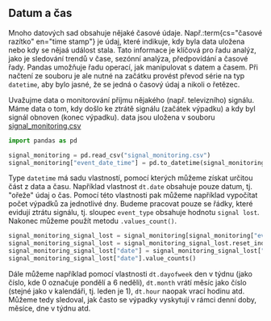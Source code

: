 ## Datum a čas

Mnoho datových sad obsahuje nějaké časové údaje. Např.:term{cs="časové razítko" en="time stamp"} je údaj, které indikuje, kdy byla data uložena nebo kdy se nějaá událost stala. Tato informace je klíčová pro řadu analýz, jako je sledování trendů v čase, sezónní analýza, předpovídání a časové řady. Pandas umožňuje řadu operací, jak manipulovat s datem a časem. Při načtení ze souboru je ale nutné na začátku provést převod série na typ `datetime`, aby bylo jasné, že se jedná o časový údaj a nikoli o řetězec.

Uvažujme data o monitorování příjmu nějakého (např. televizního) signálu. Máme data o tom, kdy došlo ke ztrátě signálu (začátek výpadku) a kdy byl signál obnoven (konec výpadku). data jsou uložena v souboru [signal_monitoring.csv](assets/signal_monitoring.csv)

```py
import pandas as pd

signal_monitoring = pd.read_csv("signal_monitoring.csv")
signal_monitoring["event_date_time"] = pd.to_datetime(signal_monitoring["event_date_time"])
```

Type `datetime` má sadu vlastností, pomocí kterých můžeme získat určitou část z data a času. Například vlastnost `dt.date` obsahuje pouze datum, tj. "ořeže" údaj o čas. Pomocí této vlastnosti pak můžeme například vypočítat počet výpadků za jednotlivé dny. Budeme pracovat pouze se řádky, které evidují ztrátu signálu, tj. sloupec `event_type` obsahuje hodnotu `signal lost`. Nakonec můžeme použít metodu `.values_count()`.

```py
signal_monitoring_signal_lost = signal_monitoring[signal_monitoring["event_type"] == "signal lost"]
signal_monitoring_signal_lost = signal_monitoring_signal_lost.reset_index()
signal_monitoring_signal_lost["date"] = signal_monitoring_signal_lost["event_date_time"].dt.date
signal_monitoring_signal_lost["date"].value_counts()
```

Dále můžeme například pomocí vlastnosti `dt.dayofweek` den v týdnu (jako číslo, kde 0 označuje pondělí a 6 neděli), `dt.month` vrátí měsíc jako číslo (stejné jako v kalendáři, tj. leden je 1), `dt.hour` naopak vrací hodinu atd. Můžeme tedy sledoval, jak často se výpadky vyskytují v rámci denní doby, měsíce, dne v týdnu atd.
